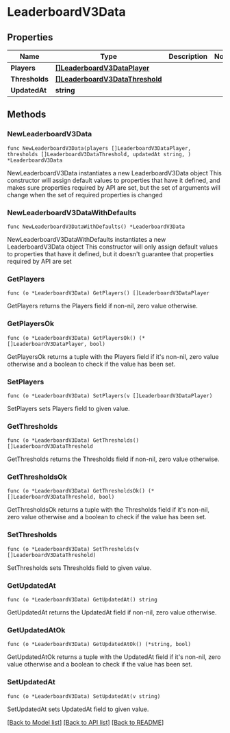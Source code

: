 # LeaderboardV3Data

## Properties

Name | Type | Description | Notes
------------ | ------------- | ------------- | -------------
**Players** | [**[]LeaderboardV3DataPlayer**](LeaderboardV3DataPlayer.md) |  | 
**Thresholds** | [**[]LeaderboardV3DataThreshold**](LeaderboardV3DataThreshold.md) |  | 
**UpdatedAt** | **string** |  | 

## Methods

### NewLeaderboardV3Data

`func NewLeaderboardV3Data(players []LeaderboardV3DataPlayer, thresholds []LeaderboardV3DataThreshold, updatedAt string, ) *LeaderboardV3Data`

NewLeaderboardV3Data instantiates a new LeaderboardV3Data object
This constructor will assign default values to properties that have it defined,
and makes sure properties required by API are set, but the set of arguments
will change when the set of required properties is changed

### NewLeaderboardV3DataWithDefaults

`func NewLeaderboardV3DataWithDefaults() *LeaderboardV3Data`

NewLeaderboardV3DataWithDefaults instantiates a new LeaderboardV3Data object
This constructor will only assign default values to properties that have it defined,
but it doesn't guarantee that properties required by API are set

### GetPlayers

`func (o *LeaderboardV3Data) GetPlayers() []LeaderboardV3DataPlayer`

GetPlayers returns the Players field if non-nil, zero value otherwise.

### GetPlayersOk

`func (o *LeaderboardV3Data) GetPlayersOk() (*[]LeaderboardV3DataPlayer, bool)`

GetPlayersOk returns a tuple with the Players field if it's non-nil, zero value otherwise
and a boolean to check if the value has been set.

### SetPlayers

`func (o *LeaderboardV3Data) SetPlayers(v []LeaderboardV3DataPlayer)`

SetPlayers sets Players field to given value.


### GetThresholds

`func (o *LeaderboardV3Data) GetThresholds() []LeaderboardV3DataThreshold`

GetThresholds returns the Thresholds field if non-nil, zero value otherwise.

### GetThresholdsOk

`func (o *LeaderboardV3Data) GetThresholdsOk() (*[]LeaderboardV3DataThreshold, bool)`

GetThresholdsOk returns a tuple with the Thresholds field if it's non-nil, zero value otherwise
and a boolean to check if the value has been set.

### SetThresholds

`func (o *LeaderboardV3Data) SetThresholds(v []LeaderboardV3DataThreshold)`

SetThresholds sets Thresholds field to given value.


### GetUpdatedAt

`func (o *LeaderboardV3Data) GetUpdatedAt() string`

GetUpdatedAt returns the UpdatedAt field if non-nil, zero value otherwise.

### GetUpdatedAtOk

`func (o *LeaderboardV3Data) GetUpdatedAtOk() (*string, bool)`

GetUpdatedAtOk returns a tuple with the UpdatedAt field if it's non-nil, zero value otherwise
and a boolean to check if the value has been set.

### SetUpdatedAt

`func (o *LeaderboardV3Data) SetUpdatedAt(v string)`

SetUpdatedAt sets UpdatedAt field to given value.



[[Back to Model list]](../README.md#documentation-for-models) [[Back to API list]](../README.md#documentation-for-api-endpoints) [[Back to README]](../README.md)



